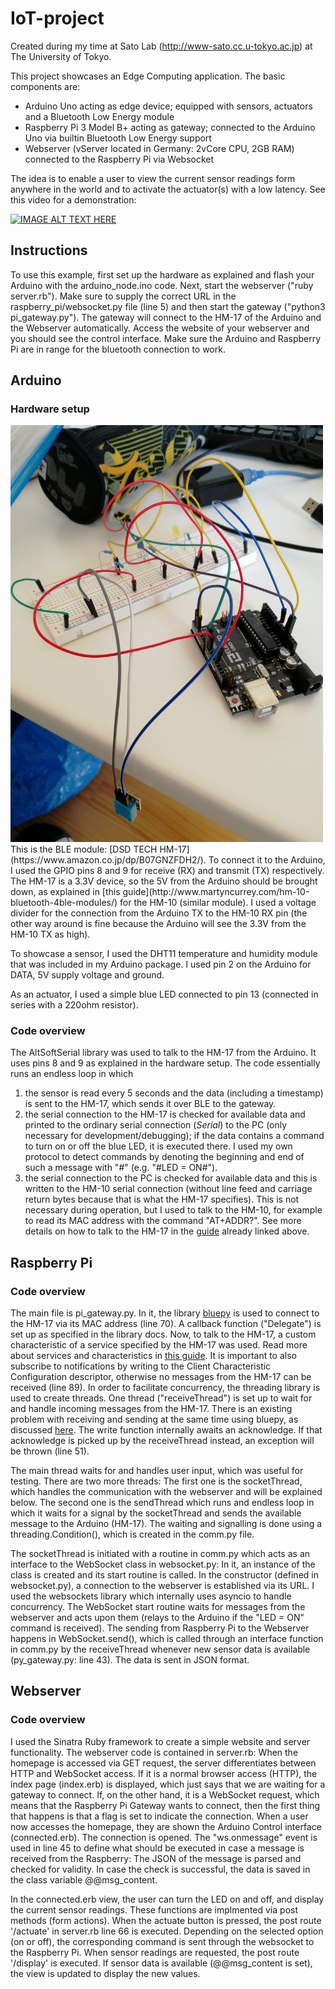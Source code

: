 # IoT-project
Created during my time at Sato Lab (http://www-sato.cc.u-tokyo.ac.jp) at The University of Tokyo.

This project showcases an Edge Computing application. The basic components are:
* Arduino Uno acting as edge device; equipped with sensors, actuators and a Bluetooth Low Energy module
* Raspberry Pi 3 Model B+ acting as gateway; connected to the Arduino Uno via builtin Bluetooth Low Energy support
* Webserver (vServer located in Germany: 2vCore CPU, 2GB RAM) connected to the Raspberry Pi via Websocket

The idea is to enable a user to view the current sensor readings form anywhere in the world and to activate the actuator(s) with a low latency.
See this video for a demonstration:  

[![IMAGE ALT TEXT HERE](https://img.youtube.com/vi/Lw-rmpPToWY/0.jpg)](https://www.youtube.com/watch?v=Lw-rmpPToWY)

## Instructions

To use this example, first set up the hardware as explained and flash your Arduino with the arduino_node.ino code. Next, start the webserver ("ruby server.rb"). Make sure to supply the correct URL in the raspberry_pi/websocket.py file (line 5) and then start the gateway ("python3 pi_gateway.py"). The gateway will connect to the HM-17 of the Arduino and the Webserver automatically. Access the website of your webserver and you should see the control interface. Make sure the Arduino and Raspberry Pi are in range for the bluetooth connection to work.

## Arduino
### Hardware setup
<img src="https://github.com/oli415/IoT-project/blob/master/Arduino_Hardware.jpg" width="500">
This is the BLE module: [DSD TECH HM-17](https://www.amazon.co.jp/dp/B07GNZFDH2/).
To connect it to the Arduino, I used the GPIO pins 8 and 9 for receive (RX) and transmit (TX) respectively. The HM-17 is a 3.3V device, so the 5V from the Arduino should be brought down, as explained in [this guide](http://www.martyncurrey.com/hm-10-bluetooth-4ble-modules/) for the HM-10 (similar module). I used a voltage divider for the connection from the Arduino TX to the HM-10 RX pin (the other way around is fine because the Arduino will see the 3.3V from the HM-10 TX as high).

To showcase a sensor, I used the DHT11 temperature and humidity module that was included in my Arduino package. I used pin 2 on the Arduino for DATA, 5V supply voltage and ground.

As an actuator, I used a simple blue LED connected to pin 13 (connected in series with a 220ohm resistor).

### Code overview

The AltSoftSerial library was used to talk to the HM-17 from the Arduino. It uses pins 8 and 9 as explained in the hardware setup. The code essentially runs an endless loop in which
1. the sensor is read every 5 seconds and the data (including a timestamp) is sent to the HM-17, which sends it over BLE to the gateway.
2. the serial connection to the HM-17 is checked for available data and printed to the ordinary serial connection (*Serial*) to the PC (only necessary for development/debugging); if the data contains a command to turn on or off the blue LED, it is executed there. I used my own protocol to detect commands by denoting the beginning and end of such a message with "#" (e.g. "#LED = ON#").
3. the serial connection to the PC is checked for available data and this is written to the HM-10 serial connection (without line feed and carriage return bytes because that is what the HM-17 specifies). This is not necessary during operation, but I used to talk to the HM-10, for example to read its MAC address with the command "AT+ADDR?". See more details on how to talk to the HM-17 in the [guide](http://www.martyncurrey.com/hm-10-bluetooth-4ble-modules/) already linked above.


## Raspberry Pi
### Code overview

The main file is pi_gateway.py. In it, the library [bluepy](https://ianharvey.github.io/bluepy-doc/) is used to connect to the HM-17 via its MAC address (line 70). A callback function ("Delegate") is set up as specified in the library docs. Now, to talk to the HM-17, a custom characteristic of a service specified by the HM-17 was used. Read more about services and characteristics in [this guide](http://www.martyncurrey.com/hm-10-bluetooth-4ble-modules/). It is important to also subscribe to notifications by writing to the Client Characteristic Configuration descriptor, otherwise no messages from the HM-17 can be received (line 89). In order to facilitate concurrency, the threading library is used to create threads. One thread ("receiveThread") is set up to wait for and handle incoming messages from the HM-17. There is an existing problem with receiving and sending at the same time using bluepy, as discussed [here](https://www.github.com/IanHarvey/bluepy/issues/253). The write function internally awaits an acknowledge. If that acknowledge is picked up by the receiveThread instead, an exception will be thrown (line 51).

The main thread waits for and handles user input, which was useful for testing.
There are two more threads: The first one is the socketThread, which handles the communication with the webserver and will be explained below. The second one is the sendThread which runs and endless loop in which it waits for a signal by the socketThread and sends the available message to the Arduino (HM-17). The waiting and signalling is done using a threading.Condition(), which is created in the comm.py file.

The socketThread is initiated with a routine in comm.py which acts as an interface to the WebSocket class in websocket.py: In it, an instance of the class is created and its start routine is called. In the constructor (defined in websocket.py), a connection to the webserver is established via its URL. I used the websockets library which internally uses asyncio to handle concurrency. The WebSocket start routine waits for messages from the webserver and acts upon them (relays to the Arduino if the "LED = ON" command is received). The sending from Raspberry Pi to the Webserver happens in WebSocket.send(), which is called through an interface function in comm.py by the receiveThread whenever new sensor data is available (py_gateway.py: line 43). The data is sent in JSON format.

## Webserver
### Code overview

I used the Sinatra Ruby framework to create a simple website and server functionality. The webserver code is contained in server.rb: When the homepage is accessed via GET request, the server differentiates between HTTP and WebSocket access. If it is a normal browser access (HTTP), the index page (index.erb) is displayed, which just says that we are waiting for a gateway to connect. If, on the other hand, it is a WebSocket request, which means that the Raspberry Pi Gateway wants to connect, then the first thing that happens is that a flag is set to indicate the connection. When a user now accesses the homepage, they are shown the Arduino Control interface (connected.erb). The connection is opened. The "ws.onmessage" event is used in line 45 to define what should be executed in case a message is received from the Raspberry: The JSON of the message is parsed and checked for validity. In case the check is successful, the data is saved in the class variable @@msg_content.

In the connected.erb view, the user can turn the LED on and off, and display the current sensor readings. These functions are implmented via post methods (form actions). When the actuate button is pressed, the post route '/actuate' in server.rb line 66 is executed. Depending on the selected option (on or off), the corresponding command is sent through the websocket to the Raspberry Pi. When sensor readings are requested, the post route '/display' is executed. If sensor data is available (@@msg_content is set), the view is updated to display the new values.
